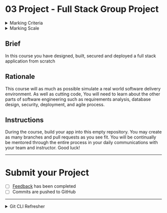 # 03 Project - Full Stack Group Project


<details>
  <summary>Marking Criteria</summary>
<br>
The following Learning Outcomes are assessed using the below criteria:

<table>
  
  <tr>
    <td>LO5</td>
    <td>Install and configure a web-based solution using web scripting</td>
    <td>2 Credits<br>(6.66%)</td>
  </tr>
  
  <tr>
    <td>LO6</td>
    <td>Use software development standards to implement a user interface</td>
    <td>2 Credits<br>(6.66%)</td>
  </tr>
  
  <tr>
    <td>LO7</td>
    <td>Write scripts/code that adheres to coding standards to implement and customise a secure solution using frameworks and libraries.</td>
    <td>2 Credits<br>(6.66%)</td>
  </tr>
  
  <tr>
    <td>LO8</td>
    <td>Implement responsive design (with device and platform independence) using basic principles of user interface design (UI), with considerations for user experience (Ux), HCI principles, and universal accessibility.</td>
    <td>2 Credits<br>(6.66%)</td>
  </tr>
  
  <tr>
    <td>LO11</td>
    <td>Select and apply multiple plug-in solutions.</td>
    <td>1 Credit<br>(3.33%)</td>
  </tr>
  
  <tr>
    <td>LO12</td>
    <td>Select, apply and configure plug-in security and compatibility issues; and monitor performance and security.</td>
    <td>1 Credit<br>(3.33%)</td>
  </tr>
  
  <tr>
    <td>LO14</td>
    <td>Migrate a web solution from development to a testing environment.</td>
    <td>1 Credit<br>(3.33%)</td>
  </tr>
  
  <tr>
    <td>LO15</td>
    <td>Determine the performance of web applications using testing on multiple platforms, including a variety of devices and browsers; include integrity, speed, and considerations of user requirements.</td>
    <td>1 Credit<br>(3.33%)</td>
  </tr>
  
  <tr>
    <td>LO17</td>
    <td>Implement system data to a live platform.</td>
    <td>1 Credit<br>(3.33%)</td>
  </tr>
  
  <tr>
    <td>LO18</td>
    <td>Deploy a solution from a test environment to a live platform</td>
    <td>1 Credit<br>(3.33%)</td>
  </tr>
  
  <tr>
    <td>LO22</td>
    <td>Apply professional, legal, and ethical principles and practices in a socially responsible manner as an emerging IT professional.</td>
    <td>1 Credit<br>(3.33%)</td>
  </tr>
  
  <tr>
    <td>LO23</td>
    <td>Comply with legal, regulatory, privacy and security responsibilities</td>
    <td>1 Credit<br>(3.33%)</td>
  </tr>
  
  <tr>
    <td>LO26</td>
    <td>Apply systems development life cycle principles including migrating changes through environments, and determine considerations for post-launch such as monitoring conversions</td>
    <td>1 Credit<br>(3.33%)</td>
  </tr>
  
  <tr>
    <td>LO29</td>
    <td>Review analytics and plan for change based on usage, feedback, environmental changes</td>
    <td>1 Credit<br>(3.33%)</td>
  </tr>
  
  <tr>
    <td>LO32</td>
    <td>Implement hardware and software diagnostic testing,  maintenance, technical and customer support across a range of devices</td>
    <td>1 Credit<br>(3.33%)</td>
  </tr>
  
  <tr>
    <td>LO34</td>
    <td>Apply security concepts, tools and techniques.</td>
    <td>1 Credit<br>(3.33%)</td>
  </tr>
  
  <tr>
    <td colspan="2">Total credit weighting counting towards the final grade of WDD01</td>
    <td>20 Credits<br>(66.66%)</td>
  </tr>
</table>

To receive the LO credits - all summative projects must receive a C- Grade (50% or higher).

<table>
  <tr>
    <th>Project Component</th>
    <th>Acceptance criteria</th>
    <th>Mark (out of 10)</th>
    <th>Component weighting</th>
    <th>Assessment Grade</th>
  </tr>
  <tr>
    <td>Code quality</td>
    <td>Code looks professional and is formatted in a consistent manner. Code is easy to read and understand, with comments and well named functions and variables. No errors/bugs/syntax problems.  No unused code, minimal console warnings.  It will be straightforward for other developers or your future selves to run,build and deploy the project.</td>
    <td></td>
    <td>20%</td>
    <td></td>
  </tr>
  <tr>
    <td>Development process	</td>
    <td>Final code to be graded is in the master branch. Clear commit messages and communication on pull requests.</td>
    <td></td>
    <td>20%</td>
    <td></td>
  </tr>
  <tr>
    <td>Security</td>
    <td>Security has been applied across the UI, server, and database using industry standard tools and techniques.  Plug in technologies have been used where appropriate.  Security can be monitored.  </td>
    <td></td>
    <td>20%</td>
    <td></td>
  </tr>
  <tr>
    <td>Deployment</td>
    <td>The application is deployed to a live testing platform and is available to properly authenticated public. Changes have been made as appropriate after feedback from users or product owner. Data have been migrated to the live database.   </td>
    <td></td>
    <td>20%</td>
    <td></td>
  </tr>
   <tr>
    <td>User experience</td>
    <td>The user interface is presentable and easy to use for the intended audience. The user interface must help and not obstruct the user acheive perform their use cases. The UI should fail gracefully and provide a nice experience to the user if errors occur.  The user should know if he or she is waiting for an asynchronous action to complete. The application must run on a variety of devices and browsers, and be performant at a level appropriate for the audience.</td>
    <td></td>
    <td>20%</td>
    <td></td>
  </tr>
  <tr>
    <th colspan="2" align="left">Total grade</th>
    <td>/50</td>
    <td>100%</td>
    <td>/100</td>
  </tr>
</table>

</details>

<details>
  <summary>Marking Scale</summary>
<br>
<table>
  <tr>
    <th>Marking Scale</th>
    <th>Descriptor</th>
  </tr>
  <tr>
    <td>10</td>
    <td>Excellent</td>
  </tr>
  <tr>
    <td>9</td>
    <td>Great</td>
  </tr>
  <tr>
    <td>8</td>
    <td>Very Good</td>
  </tr>
  <tr>
    <td>7</td>
    <td>Good</td>
  </tr>
  <tr>
    <td>6</td>
    <td>Average</td>
  </tr>
  <tr>
    <td>5</td>
    <td>Satisfactory</td>
  </tr>
  <tr>
    <td>4</td>
    <td>Some effort</td>
  </tr>
  <tr>
    <td>3</td>
    <td>Un-satisfactory</td>
  </tr>
  <tr>
    <td>2</td>
    <td>Incomplete</td>
  </tr>
  <tr>
    <td>1</td>
    <td>Poor</td>
  </tr>
  <tr>
    <td>0</td>
    <td>Did Not Complete</td>
  </tr>
</table>
  
</details>


## Brief

In this course you have designed, built, secured and deployed a full stack application from scratch

## Rationale

This course will as much as possible simulate a real world software delivery environment.  As well as cutting code, You will need to learn about the other parts of software engineering such as requirements analysis, database design, security, deployment, and agile process.

## Instructions 
During the course, build your app into this empty repository.  You may create as many branches and pull requests as you see fit.
You will be continually be mentored through the entire process in your daily communications with your team and instructor.  Good luck!


---

# Submit your Project

- [ ] [Feedback](feedback.md) has been completed
- [ ] Commits are pushed to GitHub

---

<details>
  <summary>
    Git CLI Refresher
  </summary>

If you need help remembering what commands to type with `git`, use the following as a reference, or watch the [git walkthrough tutorial video](https://vimeo.com/433825571/bc1830fb90)

```shell
# when ready to commit and push
git add .

git commit -m "Completed Part A"

git push origin master
```

</details>
